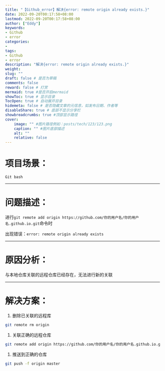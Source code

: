 ```yaml
---
title: "【Github_error】解决{error: remote origin already exists.}"
date: 2022-09-20T00:17:58+08:00
lastmod: 2022-09-20T00:17:58+08:00
author: ["Eddy"]
keywords: 
- Github
- error
categories: 
- 
tags: 
- Github
- error
description: "解决{error: remote origin already exists.}"
weight:
slug: ""
draft: false # 是否为草稿
comments: false
reward: false # 打赏
mermaid: true #是否开启mermaid
showToc: true # 显示目录
TocOpen: true # 自动展开目录
hidemeta: false # 是否隐藏文章的元信息，如发布日期、作者等
disableShare: true # 底部不显示分享栏
showbreadcrumbs: true #顶部显示路径
cover:
    image: "" #图片路径例如：posts/tech/123/123.png
    caption: "" #图片底部描述
    alt: ""
    relative: false
---
```

# 项目场景：

`Git bash` 

---

# 问题描述：

进行`git remote add origin https://github.com/你的用户名/你的用户名.github.io.git`命令时

出现错误：`error: remote origin already exists`

---

# 原因分析：

与本地仓库关联的远程仓库已经存在，无法进行新的关联

---

# 解决方案：

1. 删除已关联的远程库

```bash
git remote rm origin 
```

1. 关联正确的远程仓库

```bash
git remote add origin https://github.com/你的用户名/你的用户名.github.io.git
```

1. 推送到正确的仓库

```bash
git push -f origin master
```









